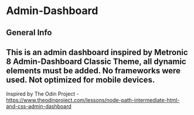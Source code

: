 # Admin-Dashboard
General Info
---
This is an admin dashboard inspired by Metronic 8 Admin-Dashboard Classic Theme, all dynamic elements must be added. No frameworks were used. Not optimized for mobile devices.
---
Inspired by The Odin Project - https://www.theodinproject.com/lessons/node-path-intermediate-html-and-css-admin-dashboard
